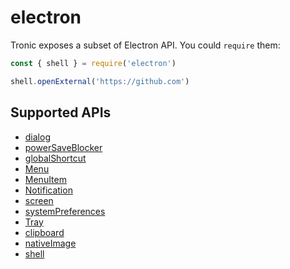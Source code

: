 # electron

Tronic exposes a subset of Electron API. You could `require` them:

```js
const { shell } = require('electron')

shell.openExternal('https://github.com')
```

## Supported APIs

- [dialog](https://www.electronjs.org/docs/api/dialog)
- [powerSaveBlocker](https://www.electronjs.org/docs/api/power-save-blocker)
- [globalShortcut](https://www.electronjs.org/docs/api/global-shortcut)
- [Menu](https://www.electronjs.org/docs/api/menu)
- [MenuItem](https://www.electronjs.org/docs/api/menu-item)
- [Notification](https://www.electronjs.org/docs/api/notification)
- [screen](https://www.electronjs.org/docs/api/screen)
- [systemPreferences](https://www.electronjs.org/docs/api/system-preferences)
- [Tray](https://www.electronjs.org/docs/api/tray)
- [clipboard](https://www.electronjs.org/docs/api/clipboard)
- [nativeImage](https://www.electronjs.org/docs/api/native-image)
- [shell](https://www.electronjs.org/docs/api/shell)
